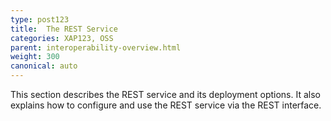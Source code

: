 ```yaml
---
type: post123
title:  The REST Service
categories: XAP123, OSS
parent: interoperability-overview.html
weight: 300
canonical: auto
---
```




This section describes the REST service and its deployment options. It also explains how to configure and use the REST service via the REST interface.


